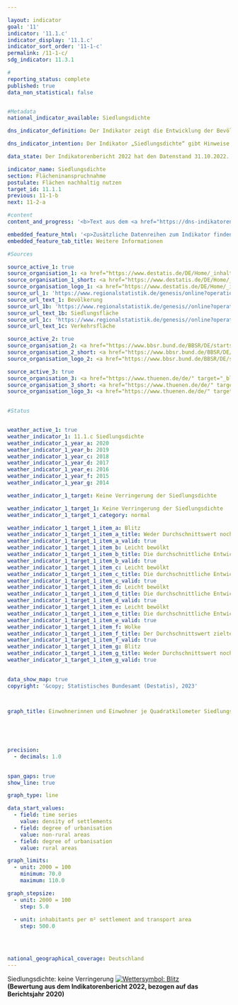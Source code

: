```yaml
---

layout: indicator        
goal: '11'        
indicator: '11.1.c'        
indicator_display: '11.1.c'        
indicator_sort_order: '11-1-c'        
permalink: /11-1-c/        
sdg_indicator: 11.3.1        

#
reporting_status: complete        
published: true        
data_non_statistical: false        


#Metadata        
national_indicator_available: Siedlungsdichte        

dns_indicator_definition: Der Indikator zeigt die Entwicklung der Bevölkerung je Quadratkilometer Siedlungs- und Verkehrsfläche im Vergleich zum Basisjahr 2000.        

dns_indicator_intention: Der Indikator „Siedlungsdichte“ gibt Hinweise auf die Effizienz der Siedlungsflächennutzung. Ziel der Bundesregierung ist es, durch flächensparende Maßnahmen beim Neubau und bei der Innenentwicklung, wie der Reduzierung von Wohnungs- und Gewerbeleerstand sowie Nachverdichtungen und Erhöhung der Baudichte, der Verringerung der Siedlungsdichte entgegenzuwirken.        

data_state: Der Indikatorenbericht 2022 hat den Datenstand 31.10.2022. Die Daten auf dieser Plattform werden regelmäßig aktualisiert, sodass online aktuellere Daten verfügbar sein können als im <a href="https://dns-indikatoren.de/publications_reports/">Indikatorenbericht 2022</a> veröffentlicht.        

indicator_name: Siedlungsdichte        
section: Flächeninanspruchnahme        
postulate: Flächen nachhaltig nutzen        
target_id: 11.1.1        
previous: 11-1-b        
next: 11-2-a        

#content         
content_and_progress: '<b>Text aus dem <a href="https://dns-indikatoren.de/publications_reports/">Indikatorenbericht 2022&nbsp;</a></b><br><br>Bei der Siedlungsdichte wird die Einwohnerzahl ins Verhältnis zur Siedlungs- und Verkehrsfläche gesetzt, im Gegensatz zur Bevölkerungsdichte, wo die Gesamtfläche die Bezugsgröße ist.<br><br>Zur Siedlungsfläche zählen dabei neben Wohnbauflächen auch Flächen besonderer funktionaler Prägung (zum Beispiel Krankenhäuser oder Schulen), Industrie- und Gewerbeflächen, Flächen mit gemischter Nutzung (zum Beispiel an Einkaufsstraßen) sowie Sport-, Freizeit- und Erholungsflächen. Sowohl Veränderungen der Einwohnerzahl als auch Veränderungen bei der Ausdehnung der Siedlungs- und Verkehrsflächen haben Einfluss auf den Wert der Siedlungsdichte.<br><br>Die Siedlungsdichte unterscheidet sich zwischen ländlichem und nicht ländlichem Raum erheblich: Auf einem Quadratkilometer Siedlungs- und Verkehrsfläche leben in nicht ländlichen Kreistypen durchschnittlich 3&nbsp;337&nbsp;Menschen, in ländlichen rund 1&nbsp;197&nbsp;(Stand: 2020). In Städten werden dabei die Wohnbauflächen oft wesentlich dichter und auch mehrstöckiger bebaut als in ländlichen Regionen, wo eine lockerere Bebauung mit größeren, unversiegelten Flächenanteilen, wie zum Beispiel Hausgärten, vorherrscht.<br><br>Von 2000&nbsp;bis 2009&nbsp;nahm die Siedlungsdichte sowohl in ländlichen als auch in nicht ländlichen Regionen kontinuierlich ab. Dabei war in nicht ländlichen Regionen der absolute Rückgang etwas geringer als in den ländlichen Regionen. Bedingt durch die deutlich geringere Siedlungsdichte in den ländlichen Regionen fiel der Rückgang dort relativ betrachtet mit 11&nbsp;% stärker aus als in den nicht ländlichen Regionen mit 4&nbsp;%. In den nicht ländlichen Räumen ist die Siedlungsdichte seit dem Jahr 2011&nbsp;wieder angestiegen. Somit werden die Siedlungs- und Verkehrsflächen in eher städtisch geprägten Räumen wieder effizienter genutzt als in den Jahren zuvor.<br><br>Werden die Entwicklungen der Einwohnerzahl und der Siedlungs- und Verkehrsfläche einzeln betrachtet, so zeigen sich deutliche Unterschiede zwischen ländlichen und nicht ländlichen Regionen. Zwischen 2000&nbsp;und 2020&nbsp;stieg die Siedlungs- und Verkehrsfläche sowohl in ländlichen als auch in nicht ländlichen Regionen an, allerdings mit 15,9&nbsp;<abbr title="beziehungsweise" tabindex="0">bzw.</abbr> 8,8&nbsp;% in unterschiedlichem Umfang. Nachdem die Bevölkerungszahl in den ländlichen Regionen Anfang des Jahrtausends noch leicht anstieg, verringerte sie sich danach bis 2012&nbsp;um rund 2,6&nbsp;%, um dann bis 2020&nbsp;wieder um 2,1&nbsp;% zu steigen. In den nicht ländlichen Regionen hingegen stieg die Einwohnerzahl sowohl zwischen 2000&nbsp;und 2010&nbsp;(um 1,7&nbsp;%) als auch zwischen 2011&nbsp;und 2020&nbsp;(um 5,6&nbsp;%) an. Die Auswirkungen der Inanspruchnahme zusätzlicher Siedlungs- und Verkehrsflächen wurden deshalb in ländlichen Regionen durch den Rückgang der Bevölkerungszahl verstärkt.<br><br>Datengrundlagen des Indikators sind die Bevölkerungszahlen und die Flächenerhebung nach Art der tatsächlichen Nutzung des Statistischen Bundesamtes. Bei den Bevölkerungsdaten ergab sich durch den Zensus 2011&nbsp;ein Sprung in den Zeitreihen. Daneben kam es im amtlichen Liegenschaftskataster der Länder in den vergangenen Jahren teilweise zur Neuzuordnung von Flächennutzungen, denen keine realen Nutzungsänderungen zugrunde lagen. Zudem wurde im Jahr 2016&nbsp;die Umstellung des alten auf den neuen Nutzungsartenkatalog vollendet, was sich auch auf die amtliche Flächenstatistik auswirkte, sodass die Vergleichbarkeit der Daten von 2016&nbsp;mit den Vorjahren eingeschränkt ist. Um die Daten dennoch vergleichen zu können, wurden die jeweiligen Werte ausgehend vom Zensus 2011&nbsp;und der Veränderung der Flächenerhebung im Jahr 2016&nbsp;zurückgerechnet.<br><br>Die Unterscheidung zwischen „ländlich“ und „nicht ländlich“ basiert auf einer Typisierung des Thünen-Instituts. Das Institut ordnet Landkreisen und kreisfreien Städten&nbsp;–&nbsp;auf Basis von räumlichen Merkmalen wie „Siedlungsdichte“, „Anteil land- und forstwirtschaftlicher Fläche“ und der Erreichbarkeit großer Zentren&nbsp;–&nbsp;einen Grad an „Ländlichkeit“ zu. Somit bezieht sich diese Typisierung auf die Kreisebene und nicht auf kleinere räumliche Einheiten wie Städte und Dörfer. Nach dieser Unterscheidung wohnten im Jahr 2020&nbsp;rund 43&nbsp;% der Bevölkerung in nicht ländlichen Räumen und rund 57&nbsp;% in ländlichen Räumen.'        

embedded_feature_html: '<p>Zusätzliche Datenreihen zum Indikator finden Sie <a href="https://dnsTestEnvironment.github.io/dns-indicators/public/AddInfos/de/11_1_c.pdf" target="_blank" >hier</a>.</p><br><small>Hinweis: PDF-Dokumente können Sie sich (je nach Browsereinstellung) direkt in Ihrem Browser anzeigen lassen oder Sie laden das PDF-Dokument herunter und öffnen es mit einem PDF-Reader Ihrer Wahl. Eine Anleitung wie Sie für ausgewählte Browser die entsprechende Einstellung ändern können, finden Sie <a href="https://dns-indikatoren.de/guidance/">hier</a>.</small>'
embedded_feature_tab_title: Weitere Informationen        

#Sources        

source_active_1: true
source_organisation_1: <a href="https://www.destatis.de/DE/Home/_inhalt.html" target="_blank">Statistisches Bundesamt</a>
source_organisation_1_short: <a href="https://www.destatis.de/DE/Home/_inhalt.html" target="_blank">Statistisches Bundesamt</a>
source_organisation_logo_1: <a href="https://www.destatis.de/DE/Home/_inhalt.html" target="_blank"><img src="https://dnsTestEnvironment.github.io/dns-indicators/public/OrgImgDe/destatis.png" alt="Statistisches Bundesamt" title=" Klicken Sie hier um zur Homepage der Organisation Statistisches Bundesamt zu gelangen." style="height:60px; width:148px; border:transparent"/></a>
source_url_1: 'https://www.regionalstatistik.de/genesis/online?operation=previous&levelindex=0&step=0&titel=Tabellenaufbau&levelid=1668672879939&acceptscookies=false#abreadcrumb'
source_url_text_1: Bevölkerung
source_url_1b: 'https://www.regionalstatistik.de/genesis//online?operation=table&code=33111-02-01-4&bypass=true&levelindex=1&levelid=1668501420853#abreadcrumb'
source_url_text_1b: Siedlungsfläche
source_url_1c: 'https://www.regionalstatistik.de/genesis//online?operation=table&code=33111-03-01-4&bypass=true&levelindex=1&levelid=1668501420853#abreadcrumb'
source_url_text_1c: Verkehrsfläche

source_active_2: true
source_organisation_2: <a href="https://www.bbsr.bund.de/BBSR/DE/startseite/_node.html" target="_blank" onclick="return confirm_alert('des Bundesinstituts für Bau-, Stadt- und Raumforschung', 'De')">Bundesinstitut für Bau-, Stadt- und Raumforschung</a>
source_organisation_2_short: <a href="https://www.bbsr.bund.de/BBSR/DE/startseite/_node.html" target="_blank" onclick="return confirm_alert('des Bundesinstituts für Bau-, Stadt- und Raumforschung', 'De')">Bundesinstitut für Bau-, Stadt- und Raumforschung</a>
source_organisation_logo_2: <a href="https://www.bbsr.bund.de/BBSR/DE/startseite/_node.html" target="_blank" onclick="return confirm_alert('des Bundesinstituts für Bau-, Stadt- und Raumforschung', 'De')"><img src="https://dnsTestEnvironment.github.io/dns-indicators/public/OrgImgDe/bbsr.png" alt="Bundesinstitut für Bau-, Stadt- und Raumforschung" title=" Klicken Sie hier um zur Homepage der Organisation Bundesinstitut für Bau-, Stadt- und Raumforschung zu gelangen." style="height:60px; width:148px; border:transparent"/></a>

source_active_3: true
source_organisation_3: <a href="https://www.thuenen.de/de/" target="_blank" onclick="return confirm_alert('des Johann Heinrich von Thünen-Instituts', 'De')">Johann Heinrich von Thünen-Institut</a>
source_organisation_3_short: <a href="https://www.thuenen.de/de/" target="_blank" onclick="return confirm_alert('des Johann Heinrich von Thünen-Instituts', 'De')">Johann Heinrich von Thünen-Institut</a>
source_organisation_logo_3: <a href="https://www.thuenen.de/de/" target="_blank" onclick="return confirm_alert('des Johann Heinrich von Thünen-Instituts', 'De')"><img src="https://dnsTestEnvironment.github.io/dns-indicators/public/OrgImgDe/jht.png" alt="Johann Heinrich von Thünen-Institut" title=" Klicken Sie hier um zur Homepage der Organisation Johann Heinrich von Thünen-Institut zu gelangen." style="height:60px; width:148px; border:transparent"/></a>
        

#Status        


weather_active_1: true
weather_indicator_1: 11.1.c Siedlungsdichte
weather_indicator_1_year_a: 2020
weather_indicator_1_year_b: 2019
weather_indicator_1_year_c: 2018
weather_indicator_1_year_d: 2017
weather_indicator_1_year_e: 2016
weather_indicator_1_year_f: 2015
weather_indicator_1_year_g: 2014

weather_indicator_1_target: Keine Verringerung der Siedlungsdichte

weather_indicator_1_target_1: Keine Verringerung der Siedlungsdichte
weather_indicator_1_target_1_category: normal

weather_indicator_1_target_1_item_a: Blitz
weather_indicator_1_target_1_item_a_title: Weder Durchschnittswert noch die vorherige Veränderung deuten in 2020 in die richtige Richtung.
weather_indicator_1_target_1_item_a_valid: true
weather_indicator_1_target_1_item_b: Leicht bewölkt
weather_indicator_1_target_1_item_b_title: Die durchschnittliche Entwicklung zielte in 2019 in die richtige Richtung, im vorangegangenen Jahr ergab sich jedoch eine Entwicklung in die falsche Richtung oder gar keine Veränderung.
weather_indicator_1_target_1_item_b_valid: true
weather_indicator_1_target_1_item_c: Leicht bewölkt
weather_indicator_1_target_1_item_c_title: Die durchschnittliche Entwicklung zielte in 2018 in die richtige Richtung, im vorangegangenen Jahr ergab sich jedoch eine Entwicklung in die falsche Richtung oder gar keine Veränderung.
weather_indicator_1_target_1_item_c_valid: true
weather_indicator_1_target_1_item_d: Leicht bewölkt
weather_indicator_1_target_1_item_d_title: Die durchschnittliche Entwicklung zielte in 2017 in die richtige Richtung, im vorangegangenen Jahr ergab sich jedoch eine Entwicklung in die falsche Richtung oder gar keine Veränderung.
weather_indicator_1_target_1_item_d_valid: true
weather_indicator_1_target_1_item_e: Leicht bewölkt
weather_indicator_1_target_1_item_e_title: Die durchschnittliche Entwicklung zielte in 2016 in die richtige Richtung, im vorangegangenen Jahr ergab sich jedoch eine Entwicklung in die falsche Richtung oder gar keine Veränderung.
weather_indicator_1_target_1_item_e_valid: true
weather_indicator_1_target_1_item_f: Wolke
weather_indicator_1_target_1_item_f_title: Der Durchschnittswert zielte in 2015 in die falsche Richtung oder zeigt eine Stagnation an, im vorangegangenen Jahr zeigte sich jedoch eine Wende in die gewünschte Richtung.
weather_indicator_1_target_1_item_f_valid: true
weather_indicator_1_target_1_item_g: Blitz
weather_indicator_1_target_1_item_g_title: Weder Durchschnittswert noch die vorherige Veränderung deuten in 2014 in die richtige Richtung.
weather_indicator_1_target_1_item_g_valid: true        
        

data_show_map: true        
copyright: '&copy; Statistisches Bundesamt (Destatis), 2023'        

        

graph_title: Einwohnerinnen und Einwohner je Quadratkilometer Siedlungs- und Verkehrsfläche        

        

        

precision: 
  - decimals: 1.0
            

span_gaps: true        
show_line: true        

graph_type: line        

data_start_values: 
  - field: time series
    value: density of settlements
  - field: degree of urbanisation
    value: non-rural areas
  - field: degree of urbanisation
    value: rural areas        

graph_limits: 
  - unit: 2000 = 100
    minimum: 70.0
    maximum: 110.0        

graph_stepsize: 
  - unit: 2000 = 100
    step: 5.0
    
  - unit: inhabitants per m² settlement and transport area
    step: 500.0
            

                        

national_geographical_coverage: Deutschland                
---
```



<div>
  <div class="my-header">
    <label class="default">Siedlungsdichte: keine Verringerung
      <a href="https://dnsTestEnvironment.github.io/dns-indicators/status"><img src="https://g205sdgs.github.io/sdg-indicators/public/Wettersymbole/Blitz.png" title="Weder Durchschnittswert noch die vorherige Veränderung deuten in 2020 in die richtige Richtung." alt="Wettersymbol: Blitz"/>
      </a>
    </label>
  </div>
</div>
<div class="my-header-note">
  <label class="default"><b>(Bewertung aus dem Indikatorenbericht 2022, bezogen auf das Berichtsjahr 2020)
  </b></label>
</div>